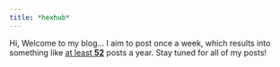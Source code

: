 ```yaml
---
title: *hexhub*
---
```


Hi, Welcome to my blog... I aim to post once a week, which results into something like <u>at least <strong>52</strong></u> posts a year. Stay tuned for all of my posts!
